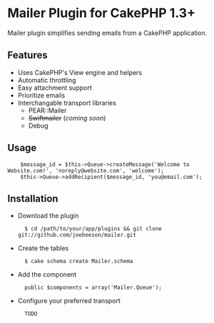 # Mailer Plugin for CakePHP 1.3+

Mailer plugin simplifies sending emails from a CakePHP application.


## Features
 * Uses CakePHP's View engine and helpers
 * Automatic throttling
 * Easy attachment support
 * Prioritize emails
 * Interchangable transport libraries
   * PEAR::Mailer
   * <strike>Swiftmailer</strike> (<em>coming soon</em>)
   * Debug

## Usage
        $message_id = $this->Queue->createMessage('Welcome to Website.com!', 'noreply@website.com', 'welcome');
        $this->Queue->addRecipient($message_id, 'you@email.com');

## Installation

* Download the plugin

        $ cd /path/to/your/app/plugins && git clone git://github.com/joebeeson/mailer.git

* Create the tables

        $ cake schema create Mailer.schema

* Add the component

        public $components = array('Mailer.Queue');

* Configure your preferred transport

        TODO

